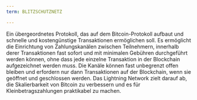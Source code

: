 ```yaml
---
term: BLITZSCHUTZNETZ

---
```

Ein übergeordnetes Protokoll, das auf dem Bitcoin-Protokoll aufbaut und schnelle und kostengünstige Transaktionen ermöglichen soll. Es ermöglicht die Einrichtung von Zahlungskanälen zwischen Teilnehmern, innerhalb derer Transaktionen fast sofort und mit minimalen Gebühren durchgeführt werden können, ohne dass jede einzelne Transaktion in der Blockchain aufgezeichnet werden muss. Die Kanäle können fast unbegrenzt offen bleiben und erfordern nur dann Transaktionen auf der Blockchain, wenn sie geöffnet und geschlossen werden. Das Lightning Network zielt darauf ab, die Skalierbarkeit von Bitcoin zu verbessern und es für Kleinbetragszahlungen praktikabel zu machen.
